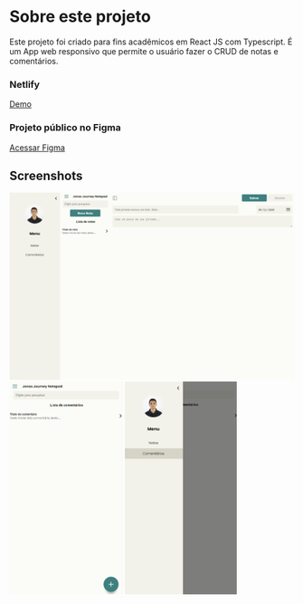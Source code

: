 # Sobre este projeto

Este projeto foi criado para fins acadêmicos em React JS com Typescript. É um App web responsivo que permite o usuário fazer o CRUD de notas e comentários.

### Netlify
<a href="https://pensive-shirley-9b5d0f.netlify.app/notes" alt="Acesso Netlify" target="_blank">Demo</a>

### Projeto público no Figma
<a href="https://www.figma.com/file/NOHq2hHsl4m10QIDKQiYSm/Jonas-Journey-Notes" alt="Acesso projet oFigma" target="_blank">Acessar Figma</a>


## Screenshots

<img src="https://raw.githubusercontent.com/heroneto/jonasjourney-notepad-web/master/screenshots/Anota%C3%A7%C3%A3o%202020-11-06%20005233.png" alt="Desktop" style="width: 600px">


<div>
<img src="https://raw.githubusercontent.com/heroneto/jonasjourney-notepad-web/master/screenshots/Anota%C3%A7%C3%A3o%202020-11-06%20005400.png" alt="Mobile" style="width: 200px"/>

<img src="https://raw.githubusercontent.com/heroneto/jonasjourney-notepad-web/master/screenshots/Anota%C3%A7%C3%A3o%202020-11-06%20005411.png" alt="Mobile-Menu" style="width: 198px"/>
</div>
